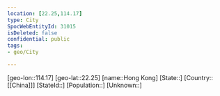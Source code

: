 ```yaml
---
location: [22.25,114.17]
type: City
SpocWebEntityId: 31015
isDeleted: false
confidential: public
tags:
- geo/City

---
```


[geo-lon::114.17]
[geo-lat::22.25]
[name::Hong Kong]
[State::]
[Country::[[China]]]
[StateId::]
[Population::]
[Unknown::]

